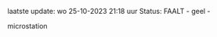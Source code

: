 laatste update: 
wo 25-10-2023 21:18   uur 
Status: FAALT - geel - 
<div class="service Y">microstation</div>